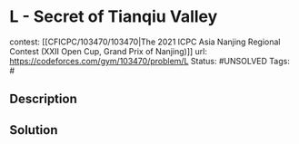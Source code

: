 # L - Secret of Tianqiu Valley

contest: [[CFICPC/103470/103470|The 2021 ICPC Asia Nanjing Regional Contest (XXII Open Cup, Grand Prix of Nanjing)]]
url: https://codeforces.com/gym/103470/problem/L
Status: #UNSOLVED
Tags: #

## Description

## Solution


